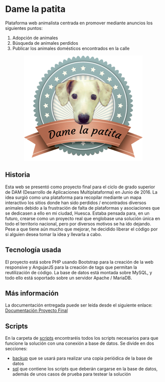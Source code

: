# Dame la patita
Plataforma web animalista centrada en promover mediante anuncios los siguientes puntos:
1. Adopción de animales
2. Búsqueda de animales perdidos
3. Publicar los animales domésticos encontrados en la calle
<p align="center"><img src="img/logoOriginal.png" /></p>

## Historia
Esta web se presentó como proyecto final para el ciclo de grado superior de DAM (Desarrollo de Aplicaciones Multiplataforma) en Junio de 2016.
La idea surgió como una plataforma para recopilar mediante un mapa interactivo los sitios donde han sido perdidos / encontrados diversos animales debido a la frustración de falta de plataformas y asociaciones que se dedicasen a ello en mi ciudad, Huesca.
Estaba pensada para, en un futuro, crearse como un proyecto real que englobase una solución única en todo el territorio nacional, pero por diversos motivos se ha ido dejando.
Pese a que tiene aún mucho que mejorar, he decidido liberar el código por si alguien desea tomar la idea y llevarla a cabo.

## Tecnología usada
El proyecto está sobre PHP usando Bootstrap para la creación de la web responsive y AngujarJS para la creación de tags que permitan la reutilización de código. La base de datos está montada sobre MySQL, y todo ello está soportado sobre un servidor Apache / MariaDB.

## Más información
La documentación entregada puede ser leída desde el siguiente enlace:
[Documentación Proyecto Final](doc/Documentacion%20Proyecto%20Final.pdf)

## Scripts
En la carpeta de [scripts](scripts) encontraréis todos los scripts necesarios para que funcione la solución con una conexión a base de datos.
Se divide en dos secciones:
- [backup](scripts/backup) que se usará para realizar una copia periódica de la base de datos
- [sql](scripts/sql) que contiene los scripts que deberán cargarse en la base de datos, además de unos casos de prueba para testear la solución

